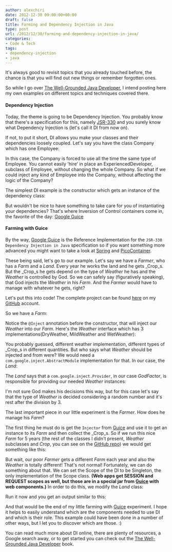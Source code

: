 ```yaml
---
author: alexchiri
date: 2012-12-30 09:00:00+00:00
draft: false
title: Farming and Dependency Injection in Java
type: post
url: /2012/12/30/farming-and-dependency-injection-in-java/
categories:
- Code & Tech
tags:
- dependency-injection
- java
---
```


It's always good to revisit topics that you already touched before, the chance is that you will find out new things or remember forgotten ones.

So while I go over [The Well-Grounded Java Developer](http://www.manning.com/evans/), I intend posting here my own examples on different topics and techniques covered there.


#### Dependency Injection


Today, the theme is going to be Dependency Injection. You probably know that there's a specification for this, namely [JSR-330](http://www.jcp.org/en/jsr/detail?id=330) and you surely know what Dependency Injection is (let's call it DI from now on).

If not, to put it short, DI allows you make your classes and their dependencies loosely coupled. Let's say you have the class Company which has one Employee:



In this case, the Company is forced to use all the time the same type of Employee. You cannot easily 'hire' in place an ExperiencedDeveloper, subclass of Employee, without changing the whole Company. So what if we could inject any kind of Employee into the Company, without affecting the logic of the Company?

The simplest DI example is the constructor which gets an instance of the dependency class:



But wouldn't be nice to have something to take care for you of instantiating your dependencies? That's where Inversion of Control containers come in, the favorite of the day: [Google Guice](http://code.google.com/p/google-guice/)


#### Farming with Guice


By the way, [Google Guice](http://code.google.com/p/google-guice/) is the Reference Implementation for the `JSR-330 Dependency Injection in Java` specification so if you want something more advanced you might want to take a look at [Spring](http://www.springsource.org/spring-framework) and [PicoContainer](http://picocontainer.codehaus.org/).

These being said, let's go to our example. Let's say we have a _Farmer_, who has a _Farm_ and a _Land_. Every year he works the land and he gets _Crop_s. But the _Crop_s he gets depend on the type of _Weather_ he has and the _Weather_ is controlled by God. So we can safely say (figuratively speaking), that God injects the _Weather_ in his _Farm_. And the _Farmer_ would have to manage with whatever he gets, right?

Let's put this into code! The complete project can be found [here](https://github.com/alexchiri/FarmingDependencyInjection) on my [GitHub](https://github.com/) account.

So we have a _Farm_:



Notice the `@Inject` annotation before the constructor, that will inject our _Weather_ into our _Farm_. Here's the _Weather_ interface which has 3 implementations(DryWeather, MildWeather and WetWeather):



You probably guessed, different weather implementation, different types of _Crop_s in different quantities. But who says what _Weather_ should be injected and from were? We would need a `com.google.inject.AbstractModule` implementation for that. In our case, the _Land_:



The _Land_ says that a `com.google.inject.Provider`, in our case _GodFactor_, is responsible for providing our needed _Weather_ instances:



I'm not sure God makes his decisions this way, but for this case let's say that the type of _Weather_ is decided considering a random number and it's rest after the division by 3.

The last important piece in our little experiment is the _Farmer_. How does he manage his _Farm_?



The first thing he must do is get the `Injector` from [Guice](http://code.google.com/p/google-guice/) and use it to get an instance to its _Farm_ and then collect the _Crop_s. So if we run this nice _Farm_ for 5 years (the rest of the classes I didn't present, _Weather_ subclasses and _Crop_, you can see on the [GitHub repo](https://github.com/alexchiri/FarmingDependencyInjection)) we would get something like this:



But wait, our poor _Farmer_ gets a different _Farm_ each year and also the _Weather_ is totally different! That's not normal! Fortunately, we can do something about that. We can set the Scope of the DI to be Singleton, the only implementation of the Scope class. **(Web apps get SESSION and REQUEST scopes as well, but those are in a special jar from [Guice](http://code.google.com/p/google-guice/) with web components.)**
In order to do this, we modify the _Land_ class:



Run it now and you get an output similar to this:



And that would be the end of my little farming with [Guice](http://code.google.com/p/google-guice/) experiment. I hope it helps to easily understand which are the components needed to use DI and which is their role. This example could have been done in a number of other ways, but I let you to discover which are those. :)

You can read much more about DI online, there are plenty of resources, a Google search away, or to get started you can check out the [The Well-Grounded Java Developer](http://www.manning.com/evans/) book.
